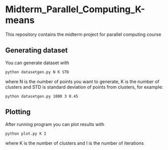# Midterm_Parallel_Computing_K-means
This repository contains the midterm project for parallel computing course

## Generating dataset

You can generate dataset with 
```
python datasetgen.py N K STD
```
where N is the number of points you want to generate, K is the number of clusters and STD is standard deviation of points from clusters, for example:
```
python datasetgen.py 1000 3 0.45
```

## Plotting

After running program you can plot results with 
```
python plot.py K I
```
where K is the number of clusters and I is the number of iterations
